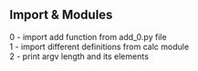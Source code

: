 ## Import & Modules <br />
0 - import add function from add_0.py file <br />
1 - import different definitions from calc module <br />
2 - print argv length and its elements <br />
